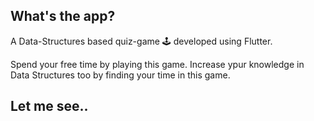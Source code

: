 ## What's the app?
A Data-Structures based quiz-game 🕹 developed using Flutter.

Spend your free time by playing this game. Increase ypur knowledge in Data Structures too by finding your time in this game.

## Let me see..


